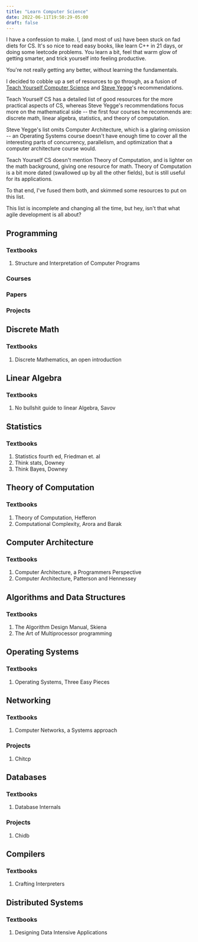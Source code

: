 ```yaml
---
title: "Learn Computer Science"
date: 2022-06-11T19:50:29-05:00
draft: false
---
```


I have a confession to make. I, (and most of us) have been stuck on fad
diets for CS. It's so nice to read easy books, like learn C++ in 21
days, or doing some leetcode problems. You learn a bit, feel that warm glow
of getting smarter, and trick yourself into feeling productive.

You're not really getting any better, without learning the fundamentals.

I decided to cobble up a set of resources to go through, as a fusion of
[Teach Yourself Computer Science](https://teachyourselfcs.com/) and
[Steve Yegge](https://www.youtube.com/watch?v=Q4Y6ERYAwqw)'s
recommendations.

Teach Yourself CS has a detailed list of good resources for the more
practical aspects of CS, whereas Steve Yegge's recommendations focus
more on the mathematical side -- the first four courses he recommends
are: discrete math, linear algebra, statistics, and theory of
computation.

Steve Yegge's list omits Computer Architecture, which is a glaring
omission -- an Operating Systems course doesn't have enough time to
cover all the interesting parts of concurrency, parallelism, and
optimization that a computer architecture course would.

Teach Yourself CS doesn't mention Theory of Computation, and is lighter
on the math background, giving one resource for math. Theory of
Computation is a bit more dated (swallowed up by all the other fields),
but is still useful for its applications.

To that end, I've fused them both, and skimmed some resources to put on
this list.

This list is incomplete and changing all the time, but hey, isn't that
what agile development is all about?

## Programming

### Textbooks

1. Structure and Interpretation of Computer Programs

### Courses

### Papers

### Projects

## Discrete Math

### Textbooks

1. Discrete Mathematics, an open introduction

## Linear Algebra

### Textbooks

1. No bullshit guide to linear Algebra, Savov

## Statistics

### Textbooks

1. Statistics fourth ed, Friedman et. al
2. Think stats, Downey
3. Think Bayes, Downey

## Theory of Computation

### Textbooks

1. Theory of Computation, Hefferon
2. Computational Complexity, Arora and Barak

## Computer Architecture

### Textbooks

1. Computer Architecture, a Programmers Perspective
2. Computer Architecture, Patterson and Hennessey

## Algorithms and Data Structures

### Textbooks

1. The Algorithm Design Manual, Skiena
2. The Art of Multiprocessor programming

## Operating Systems

### Textbooks

1. Operating Systems, Three Easy Pieces

## Networking

### Textbooks

1. Computer Networks, a Systems approach

### Projects

1. Chitcp

## Databases

### Textbooks

1. Database Internals

### Projects

1. Chidb

## Compilers

### Textbooks

1. Crafting Interpreters

## Distributed Systems

### Textbooks

1. Designing Data Intensive Applications
